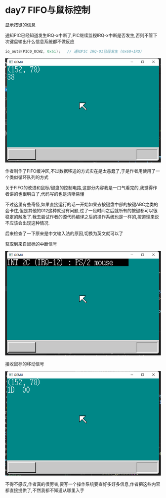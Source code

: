 


# day7 FIFO与鼠标控制

显示按键的信息

通知PIC已经知道发生IRQ-x中断了,PIC继续监视IRQ-x中断是否发生,否则不管下次键盘输出什么信息系统都不做反应

```c
io_out8(PIC0_OCW2, 0x61);	// 通知PIC IRQ-01已经发生 (0x60+IRQ)
```

![20220526220135](https://raw.githubusercontent.com/learner-lu/picbed/master/20220526220135.png)

作者制作了FIFO缓冲区,不过数据移送的方式实在是太愚蠢了,于是作者用使用了一个类似循环队列的方式

关于FIFO的改进和鼠标/键盘的控制电路,这部分内容我是一口气看完的,我觉得作者讲的也很明白了,代码写的也是清晰易懂

不过这里有些奇怪,如果直接运行的话一开始如果去按键盘中部的按键ABC之类的会卡住,但是其他的012这种就没有问题,过了一段时间之后就所有的按键都可以很稳定的触发了.我去尝试作者的源代码编译之后的操作系统也是一样的,按道理来说不应该会出现这种情况.

后来检查了一下原来是中文输入法的原因,切换为英文就可以了

获取到来自鼠标的中断信号

![20220526234517](https://raw.githubusercontent.com/learner-lu/picbed/master/20220526234517.png)

接收鼠标的移动信号

![20220526235330](https://raw.githubusercontent.com/learner-lu/picbed/master/20220526235330.png)


不得不感叹,作者真的很厉害,要写一个操作系统要查好多好多信息,作者把这些内容都直接提供了,不然我都不知道从哪里入手


